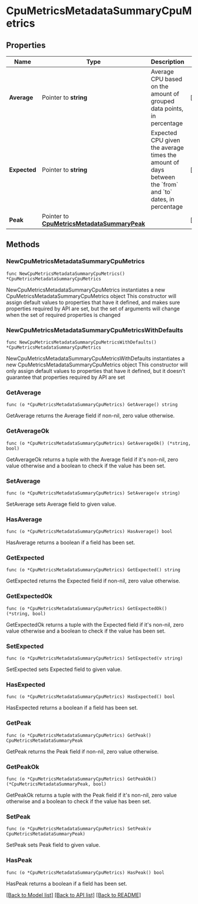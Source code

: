 # CpuMetricsMetadataSummaryCpuMetrics

## Properties

Name | Type | Description | Notes
------------ | ------------- | ------------- | -------------
**Average** | Pointer to **string** | Average CPU based on the amount of grouped data points, in percentage | [optional] 
**Expected** | Pointer to **string** | Expected CPU given the average times the amount of days between the &#x60;from&#x60; and &#x60;to&#x60; dates, in percentage | [optional] 
**Peak** | Pointer to [**CpuMetricsMetadataSummaryPeak**](CpuMetricsMetadataSummaryPeak.md) |  | [optional] 

## Methods

### NewCpuMetricsMetadataSummaryCpuMetrics

`func NewCpuMetricsMetadataSummaryCpuMetrics() *CpuMetricsMetadataSummaryCpuMetrics`

NewCpuMetricsMetadataSummaryCpuMetrics instantiates a new CpuMetricsMetadataSummaryCpuMetrics object
This constructor will assign default values to properties that have it defined,
and makes sure properties required by API are set, but the set of arguments
will change when the set of required properties is changed

### NewCpuMetricsMetadataSummaryCpuMetricsWithDefaults

`func NewCpuMetricsMetadataSummaryCpuMetricsWithDefaults() *CpuMetricsMetadataSummaryCpuMetrics`

NewCpuMetricsMetadataSummaryCpuMetricsWithDefaults instantiates a new CpuMetricsMetadataSummaryCpuMetrics object
This constructor will only assign default values to properties that have it defined,
but it doesn't guarantee that properties required by API are set

### GetAverage

`func (o *CpuMetricsMetadataSummaryCpuMetrics) GetAverage() string`

GetAverage returns the Average field if non-nil, zero value otherwise.

### GetAverageOk

`func (o *CpuMetricsMetadataSummaryCpuMetrics) GetAverageOk() (*string, bool)`

GetAverageOk returns a tuple with the Average field if it's non-nil, zero value otherwise
and a boolean to check if the value has been set.

### SetAverage

`func (o *CpuMetricsMetadataSummaryCpuMetrics) SetAverage(v string)`

SetAverage sets Average field to given value.

### HasAverage

`func (o *CpuMetricsMetadataSummaryCpuMetrics) HasAverage() bool`

HasAverage returns a boolean if a field has been set.

### GetExpected

`func (o *CpuMetricsMetadataSummaryCpuMetrics) GetExpected() string`

GetExpected returns the Expected field if non-nil, zero value otherwise.

### GetExpectedOk

`func (o *CpuMetricsMetadataSummaryCpuMetrics) GetExpectedOk() (*string, bool)`

GetExpectedOk returns a tuple with the Expected field if it's non-nil, zero value otherwise
and a boolean to check if the value has been set.

### SetExpected

`func (o *CpuMetricsMetadataSummaryCpuMetrics) SetExpected(v string)`

SetExpected sets Expected field to given value.

### HasExpected

`func (o *CpuMetricsMetadataSummaryCpuMetrics) HasExpected() bool`

HasExpected returns a boolean if a field has been set.

### GetPeak

`func (o *CpuMetricsMetadataSummaryCpuMetrics) GetPeak() CpuMetricsMetadataSummaryPeak`

GetPeak returns the Peak field if non-nil, zero value otherwise.

### GetPeakOk

`func (o *CpuMetricsMetadataSummaryCpuMetrics) GetPeakOk() (*CpuMetricsMetadataSummaryPeak, bool)`

GetPeakOk returns a tuple with the Peak field if it's non-nil, zero value otherwise
and a boolean to check if the value has been set.

### SetPeak

`func (o *CpuMetricsMetadataSummaryCpuMetrics) SetPeak(v CpuMetricsMetadataSummaryPeak)`

SetPeak sets Peak field to given value.

### HasPeak

`func (o *CpuMetricsMetadataSummaryCpuMetrics) HasPeak() bool`

HasPeak returns a boolean if a field has been set.


[[Back to Model list]](../README.md#documentation-for-models) [[Back to API list]](../README.md#documentation-for-api-endpoints) [[Back to README]](../README.md)


